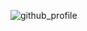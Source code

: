 ![github_profile](https://user-images.githubusercontent.com/82777262/232237878-67439421-862a-4c1b-bab1-40000167a168.gif)
